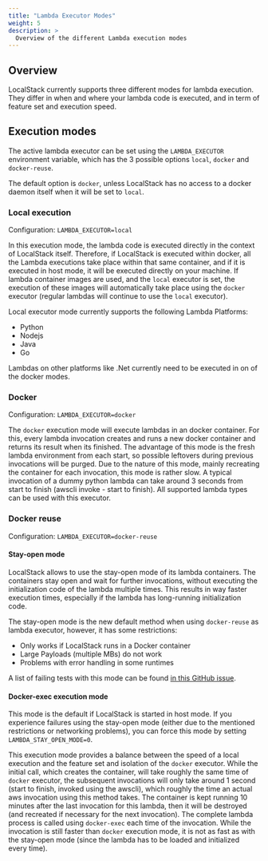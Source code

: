 ```yaml
---
title: "Lambda Executor Modes"
weight: 5
description: >
  Overview of the different Lambda execution modes
---
```


## Overview

LocalStack currently supports three different modes for lambda execution.
They differ in when and where your lambda code is executed, and in term of feature set and execution speed.

## Execution modes

The active lambda executor can be set using the `LAMBDA_EXECUTOR` environment variable, which has the 3 possible options `local`, `docker` and `docker-reuse`.

The default option is `docker`, unless LocalStack has no access to a docker daemon itself when it will be set to `local`.

### Local execution

Configuration: `LAMBDA_EXECUTOR=local`

In this execution mode, the lambda code is executed directly in the context of LocalStack itself.
Therefore, if LocalStack is executed within docker, all the Lambda executions take place within that same container, and if it is executed in host mode, it will be executed directly on your machine. 
If lambda container images are used, and the `local` executor is set, the execution of these images will automatically take place using the `docker` executor (regular lambdas will continue to use the `local` executor).

Local executor mode currently supports the following Lambda Platforms:
* Python
* Nodejs
* Java
* Go

Lambdas on other platforms like .Net currently need to be executed in on of the docker modes.

### Docker

Configuration: `LAMBDA_EXECUTOR=docker`


The `docker` execution mode will execute lambdas in an docker container.
For this, every lambda invocation creates and runs a new docker container and returns its result when its finished.
The advantage of this mode is the fresh lambda environment from each start, so possible leftovers during previous invocations will be purged.
Due to the nature of this mode, mainly recreating the container for each invocation, this mode is rather slow.
A typical invocation of a dummy python lambda can take around 3 seconds from start to finish (awscli invoke - start to finish).
All supported lambda types can be used with this executor.


### Docker reuse

Configuration: `LAMBDA_EXECUTOR=docker-reuse`

#### Stay-open mode
LocalStack allows to use the stay-open mode of its lambda containers.
The containers stay open and wait for further invocations, without executing the initialization code of the lambda multiple times.
This results in way faster execution times, especially if the lambda has long-running initialization code.

The stay-open mode is the new default method when using `docker-reuse` as lambda executor, however, it has some restrictions:

* Only works if LocalStack runs in a Docker container
* Large Payloads (multiple MBs) do not work
* Problems with error handling in some runtimes

A list of failing tests with this mode can be found [in this GitHub issue](https://github.com/localstack/localstack/pull/5088).


#### Docker-exec execution mode
This mode is the default if LocalStack is started in host mode.
If you experience failures using the stay-open mode (either due to the mentioned restrictions or networking problems), you can force this mode by setting `LAMBDA_STAY_OPEN_MODE=0`.

This execution mode provides a balance between the speed of a local execution and the feature set and isolation of the `docker` executor.
While the initial call, which creates the container, will take roughly the same time of `docker` executor, the subsequent invocations will only take around 1 second (start to finish, invoked using the awscli), which roughly the time an actual aws invocation using this method takes.
The container is kept running 10 minutes after the last invocation for this lambda, then it will be destroyed (and recreated if necessary for the next invocation).
The complete lambda process is called using `docker-exec` each time of the invocation. While the invocation is still faster than `docker` execution mode, it is not as fast as with the stay-open mode (since the lambda has to be loaded and initialized every time).